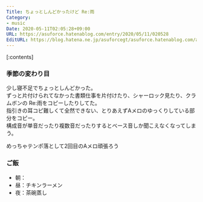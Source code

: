 ```yaml
---
Title: ちょっとしんどかったけど Re:雨
Category:
- music
Date: 2020-05-11T02:05:28+09:00
URL: https://asuforce.hatenablog.com/entry/2020/05/11/020528
EditURL: https://blog.hatena.ne.jp/asuforcegt/asuforce.hatenablog.com/atom/entry/26006613565328426
---
```


[:contents]

###  季節の変わり目

少し寝不足でちょっとしんどかった。  
ずっと片付けられてなかった書類仕事を片付けたり、シャーロック見たり、クラムボンの Re:雨をコピーしたりしてた。  
指引きの耳コピ難しくて全然できない、とりあえずAメロのゆっくりしている部分をコピー。  
構成音が単音だったり複数音だったりするとベース音しか聞こえなくなってしまう。  

めっちゃテンポ落として2回目のAメロ頑張ろう

### ご飯

- 朝：
- 昼：チキンラーメン
- 夜：茶碗蒸し
